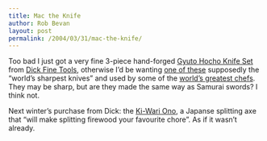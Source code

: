 ```yaml
---
title: Mac the Knife
author: Rob Bevan
layout: post
permalink: /2004/03/31/mac-the-knife/
---
```

Too bad I just got a very fine 3-piece hand-forged [Gyuto Hocho Knife Set][1] from [Dick Fine Tools][2], otherwise I&#8217;d be wanting [one of these][3] supposedly the &#8220;world&#8217;s sharpest knives&#8221; and used by some of the [world&#8217;s greatest chefs][4]. They may be sharp, but are they made the same way as Samurai swords? I think not.

Next winter&#8217;s purchase from Dick: the [Ki-Wari Ono][5], a Japanse splitting axe that &#8220;will make splitting firewood your favourite chore&#8221;. As if it wasn&#8217;t already.

 [1]: http://www.dick-gmbh.com/shop/prodausgeinzb.asp?artnr=719026
 [2]: http://www.dick-gmbh.com
 [3]: http://macknife.com/page19.html
 [4]: http://www.frenchlaundry.com/
 [5]: http://www.dick-gmbh.com/frmain.asp?Banner=Shop&Teiler=Drei&Menue=22